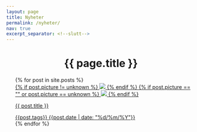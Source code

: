 ```yaml
---
layout: page
title: Nyheter
permalink: /nyheter/
nav: true
excerpt_separator: <!--slutt-->
---
```

<div class="news-content-container">
<h1 style="text-align:center;">{{ page.title }}</h1>
<ul class="news-container">
  {% for post in site.posts %}
    <a class="news-card" href="{{ post.url | relative_url }}" >
    <div class="content">
    {% if post.picture != unknown %}
      <img src="{{ post.picture | relative_url}}"/>
    {% endif %}
      {% if post.picture == "" or post.picture == unknown %}
        <img src="{{'/assets/logo.svg' | relative_url }}" />
      {% endif %}
      <p class="news-title">{{ post.title }}</p>
      <div class="subinfo-container">
        <span class="news-tag"> <i class="fas fa-tags"></i> {{post.tags}}</span>
        <time>{{post.date | date: "%d/%m/%Y"}}</time>
      </div>
    </div>
    </a>
  {% endfor %}
</ul>
</div>